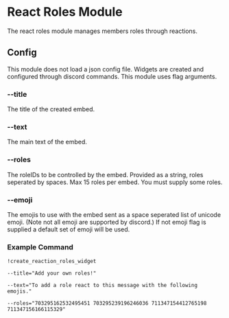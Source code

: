 # React Roles Module

The react roles module manages members roles through reactions.

## Config
This module does not load a json config file. Widgets are created and configured through discord commands. This module uses flag arguments. 

### --title
The title of the created embed.

### --text
The main text of the embed.

### --roles
The roleIDs to be controlled by the embed. Provided as a string, roles seperated by spaces. Max 15 roles per embed. You must supply some roles. 

### --emoji
The emojis to use with the embed sent as a space seperated list of unicode emoji. (Note not all emoji are supported by discord.) If not emoji flag is supplied a default set of emoji will be used. 

### Example Command
```
!create_reaction_roles_widget 

--title="Add your own roles!" 

--text="To add a role react to this message with the following emojis." 

--roles="703295162532495451 703295239196246036 711347154412765198 711347156166115329"
```